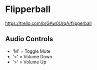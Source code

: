 # Flipperball
https://trello.com/b/GAw0UrqA/flipperball

## Audio Controls
- 'M' = Toggle Mute
- '<' = Volume Down
- '>' = Volume Up
